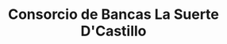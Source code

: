 ---
title: "Consorcio de Bancas La Suerte D'Castillo"
url: /santo-domingo-oeste/consorcio-de-bancas-la-suerte-dcastillo/
shop: lotería
---